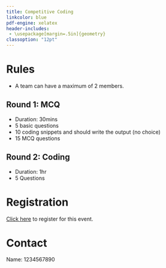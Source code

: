 ```yaml
---
title: Competitive Coding
linkcolor: blue
pdf-engine: xelatex
header-includes:
 - \usepackage[margin=.5in]{geometry}
classoption: "12pt"
---
```


# Rules

+ A team can have a maximum of 2 members.

## Round 1: MCQ

- Duration: 30mins
- 5 basic questions
- 10 coding snippets and should write the output (no choice)
- 15 MCQ questions

## Round 2: Coding

- Duration: 1hr 
- 5 Questions

# Registration

[Click here](https://forms.google.com) to register
for this event.

# Contact

Name: 1234567890
